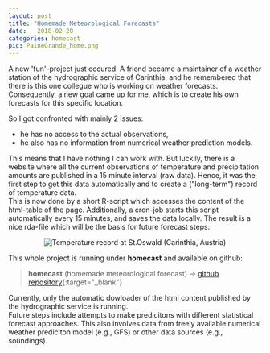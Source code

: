 ```yaml
---
layout: post
title: "Homemade Meteorological Forecasts"
date:   2018-02-20 
categories: homecast
pic: PaineGrande_home.png
---
```

A new 'fun'-project just occured. A friend became a maintainer of a weather station of the hydrographic service of Carinthia, and he remembered that there is this one collegue who is working on weather forecasts. Consequently, a new goal came up for me, which is to create his own forecasts for this specific location.

So I got confronted with mainly 2 issues:  
- he has no access to the actual observations,  
- he also has no information from numerical weather prediction models.

This means that I have nothing I can work with. But luckily, there is a website where all the current observations of temperature and precipitation amounts are published in a 15 minute interval (raw data). Hence, it was the first step to get this data automatically and to create a ("long-term") record of temperature data.  
This is now done by a short R-script which accesses the content of the html-table of the page. Additionally, a cron-job starts this script automatically every 15 minutes, and saves the data locally. The result is a nice rda-file which will be the basis for future forecast steps:

<p align="center">
<img src="{{site.base-url}}/images/StOswald.png" title="Temperature record at St.Oswald (Carinthia, Austria)" > 
</p>

This whole project is running under **homecast** and available on github: 

> **homecast** (homemade meteorological forecast) -> [github repository][repository]{:target="_blank"}

Currently, only the automatic dowloader of the html content published by the hydrographic service is running.  
Future steps include attempts to make predicitons with different statistical forecast approaches. This also involves data from freely available numerical weather prediciton model (e.g., GFS) or other data sources (e.g., soundings).







[repository]: https://github.com/manuelgebetsberger/homecast